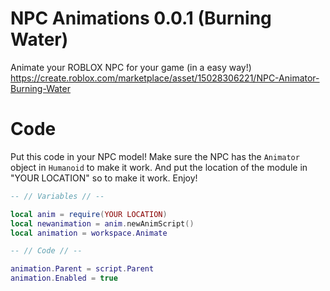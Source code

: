 # NPC Animations 0.0.1 (Burning Water)
Animate your ROBLOX NPC for your game (in a easy way!)
https://create.roblox.com/marketplace/asset/15028306221/NPC-Animator-Burning-Water

# Code
Put this code in your NPC model! Make sure the NPC has the `Animator` object in `Humanoid` to make it work.
And put the location of the module in "YOUR LOCATION" so to make it work. Enjoy!
```lua
-- // Variables // --

local anim = require(YOUR LOCATION)
local newanimation = anim.newAnimScript()
local animation = workspace.Animate

-- // Code // --

animation.Parent = script.Parent
animation.Enabled = true
```
